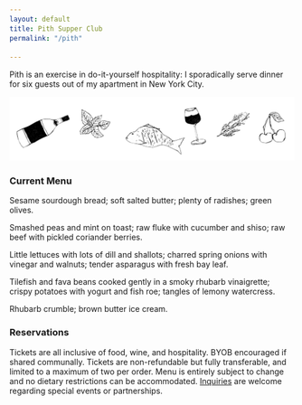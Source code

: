 ```yaml
---
layout: default
title: Pith Supper Club
permalink: "/pith"

---
```

Pith is an exercise in do-it-yourself hospitality: I sporadically serve dinner for six guests out of my apartment in New York City.

![](/images/pith-illustrations.png)

### Current Menu

Sesame sourdough bread; soft salted butter; plenty of radishes; green olives.

Smashed peas and mint on toast; raw fluke with cucumber and shiso; raw beef with pickled coriander berries.

Little lettuces with lots of dill and shallots; charred spring onions with vinegar and walnuts; tender asparagus with fresh bay leaf.

Tilefish and fava beans cooked gently in a smoky rhubarb vinaigrette; crispy potatoes with yogurt and fish roe; tangles of lemony watercress.

Rhubarb crumble; brown butter ice cream.

### Reservations

Tickets are all inclusive of food, wine, and hospitality. BYOB encouraged if shared communally. Tickets are non-refundable but fully transferable, and limited to a maximum of two per order. Menu is entirely subject to change and no dietary restrictions can be accommodated. [Inquiries](mailto:inquiries@pith.space) are welcome regarding special events or partnerships.

<tito-widget event="pith/supper-club"></tito-widget>